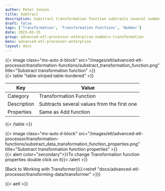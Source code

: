 ```yaml
---
author: Peter Jonson
title: Subtract
description: Substract transformation function subtracts several numbers from the first one
draft: false
tags: ['Transformation', 'Transformation Functions', 'Number']
date: 2023-03-15
group: advanced-etl-processor-enterprise-numbers-transformation
menu: advanced-etl-processor-enterprise
layout: docs
---
```


{{< image class="mx-auto d-block"  src="/images/etl/advanced-etl-processor/transformation-functions/substract_transformation_function.png" title="Substract transformation function" >}}
\
{{< table "table-striped table-bordered" >}}

| Key         | Value                                       |
| ----------- | ------------------------------------------- |
| Category    | Transformation Function                     |
| Description | Subtracts several values from the first one |
| Properties  | Same as Add function                        |

{{< /table >}}

{{< image class="mx-auto d-block"  src="/images/etl/advanced-etl-processor/transformation-functions/substract_data_transformation_function_properties.png" title="Substract transformation function properties" >}}
\
{{< alert color="secondary">}}To change Transformation function properties double click on it{{< /alert >}}

[Back to Working with Transformer]({{<relref "docs/advanced-etl-processor/transforming-data/transformer" >}})

{{< aetl >}}
